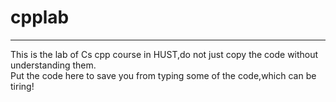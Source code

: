 # cpplab
  ***
  This is the lab of Cs cpp course in HUST,do not just copy the code without understanding them.  
  Put the code here to save you from typing some of the code,which can be tiring!
